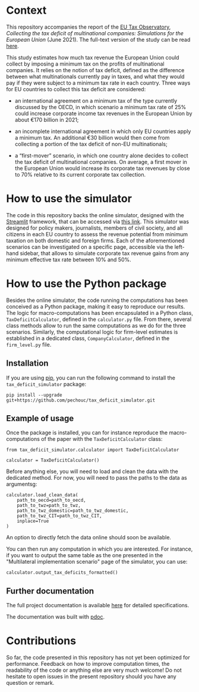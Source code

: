 # Context

This repository accompanies the report of the [EU Tax Observatory](https://www.taxobservatory.eu), *Collecting the tax deficit of multinational companies: Simulations for the European Union* (June 2021). The full-text version of the study can be read [here](https://www.taxobservatory.eu/wp-content/uploads/2021/06/EUTO2021.pdf#https-www-taxobservatory-eu-euto2021).

This study estimates how much tax revenue the European Union could collect by imposing a minimum tax on the profits of multinational companies. It relies on the notion of tax deficit, defined as the difference between what multinationals currently pay in taxes, and what they would pay if they were subject to a minimum tax rate in each country. Three ways for EU countries to collect this tax deficit are considered:

- an international agreement on a minimum tax of the type currently discussed by the OECD, in which scenario a minimum tax rate of 25% could increase corporate income tax revenues in the European Union by about €170 billion in 2021;


- an incomplete international agreement in which only EU countries apply a minimum tax. An additional €30 billion would then come from collecting a portion of the tax deficit of non-EU multinationals;


- a “first-mover” scenario, in which one country alone decides to collect the tax deficit of multinational companies. On average, a first mover in the European Union would increase its corporate tax revenues by close to 70% relative to its current corporate tax collection.

# How to use the simulator

The code in this repository backs the online simulator, designed with the [Streamlit](https://streamlit.io) framework, that can be accessed via [this link](https://tax-deficit-simulator.herokuapp.com). This simulator was designed for policy makers, journalists, members of civil society, and all citizens in each EU country to assess the revenue potential from minimum taxation on both domestic and foreign firms. Each of the aforementioned scenarios can be investigated on a specific page, accessible via the left-hand sidebar, that allows to simulate corporate tax revenue gains from any minimum effective tax rate between 10% and 50%.

# How to use the Python package

Besides the online simulator, the code running the computations has been conceived as a Python package, making it easy to reproduce our results. The logic for macro-computations has been encapsulated in a Python class, `TaxDeficitCalculator`, defined in the `calculator.py` file. From there, several class methods allow to run the same computations as we do for the three scenarios. Similarly, the computational logic for firm-level estimates is established in a dedicated class, `CompanyCalculator`, defined in the `firm_level.py` file.

## Installation

If you are using [pip](https://pip.pypa.io/en/stable/), you can run the following command to install the `tax_deficit_simulator` package:

```pip install --upgrade git+https://github.com/pechouc/tax_deficit_simulator.git```

## Example of usage

Once the package is installed, you can for instance reproduce the macro-computations of the paper with the `TaxDeficitCalculator` class:

```
from tax_deficit_simulator.calculator import TaxDeficitCalculator

calculator = TaxDeficitCalculator()
```

Before anything else, you will need to load and clean the data with the dedicated method. For now, you will need to pass the paths to the data as argumentsg:

```
calculator.load_clean_data(
    path_to_oecd=path_to_oecd,
    path_to_twz=path_to_twz,
    path_to_twz_domestic=path_to_twz_domestic,
    path_to_twz_CIT=path_to_twz_CIT,
    inplace=True
)
```

An option to directly fetch the data online should soon be available.

You can then run any computation in which you are interested. For instance, if you want to output the same table as the one presented in the "Multilateral implementation scenario" page of the simulator, you can use:

```
calculator.output_tax_deficits_formatted()
```

## Further documentation

The full project documentation is available [here](https://eutaxobservatory.github.io/tax-deficit-simulator/) for detailed specifications.

The documentation was built with [pdoc](https://pdoc3.github.io/pdoc/).

# Contributions

So far, the code presented in this repository has not yet been optimized for performance. Feedback on how to improve computation times, the readability of the code or anything else are very much welcome! Do not hesitate to open issues in the present repository should you have any question or remark.
